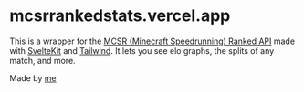 # mcsrrankedstats.vercel.app

This is a wrapper for the [MCSR (Minecraft Speedrunning) Ranked API](https://mcsrranked.com) made with [SvelteKit](https://kit.svelte.dev) and [Tailwind](https://tailwindcss.com). It lets you see elo graphs, the splits of any match, and more.

Made by [me](https://mcsrrankedstats.vercel.app/WidePauseMan)
